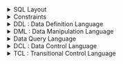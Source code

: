 
<details><summary>SQL Layout</summary><p>
  

```bash
___________________________________________________________________________________________________________________________________________________________________
Structure 			|Data				    |Query		       |Security	             |Consistency                         |
DDL : Data Definition Language	|DML : Data Manipulation Language   |DQL : Data Query Language |DCL : Data Control Language  |TCL : Transitional Control Language |
________________________________|___________________________________|__________________________|_____________________________|____________________________________|
Create				|Insert              		    |Select		       |Grand		             |*Commat			          |
Alter				|Updata				    |*Clause		       |*With Grand	             |*Rollback			          |	
Drop				|Delete				    |*Grouping		       |Deny   	                     |*Save Point			  |
Truncate			|Merge				    |*Distinct		       |Revoke		             |				          |
Select Into			|View				    |*Alias	               |			     |				          |
Index				|Temporary Tables		    |*Join 		       |			     |				          |
				|Procedure			    |*Set Operators            |			     |				          |
				|				    |*Sub Query		       |			     |				          |
				|				    |*Function	               |			     |				          |
________________________________|___________________________________|__________________________|_____________________________|____________________________________|


```

--------------------------------------------------------------------------------------------------
<p>
</details>

<details><summary>Constraints</summary><p>


```bash

What is a constraint, and why use constraints?
A set of conditions defining the type of data that can be input into each column of a table. 
Constraints ensure data integrity in a table and block undesired actions.

_____________________________________________________________________________________
Integrity	|Entity Integrity      |Referential Integrity     |Domain Integrity |
________________|______________________|__________________________|_________________|
--Constraint	|PK		       |FK	    	          |Data Type	    |
------------	|Identity	       |			  |Default	    |
------------	|Unique		       |			  |Null/Not Null    |
________________|______________________|__________________________|_________________|
--DB Object	|Index		       |Trigger			  |Rule		    |
------------	|Trigger	       |			  |Trigger	    |
________________|______________________|__________________________|_________________|

• NOT NULL Constraint: Ensures that a column cannot have a NULL value.
You must use the IS NULL or IS NOT NULL operators to check for a NULL value.

• DEFAULT Constraint: Provides a default value for a column when none is specified.

• UNIQUE Constraint: Ensures that all values in a column are different.

• PRIMARY Key: Uniquely identifies each row/record in a database table.

• FOREIGN Key: Uniquely identifies row/record in any of the given database tables. The relationship between 2 tables matches the Primary Key in one of the tables with a Foreign Key in the second table.

• CHECK Constraint: The CHECK constraint ensures that all the values in a column satisfy certain conditions.

• IDENTITY Constraint: a specific data type and constraint combination that automatically generates unique, incrementing values for a specific column in a table. 

• INDEX: Used to create and retrieve data from the database very quickly. it is assigned a ROWID for each row before it sorts out the data.

• TRIGGER: is like an automated sentry that reacts to specific events happening within the database
```
--------------------------------------------------------------------------------------------------

<p>
</details>

<details><summary>DDL : Data Definition Language</summary><p>

# Structure


## DDL => Database 
```bash

Syntax> CREATE DATABASE DatabaseName;
Syntax> DROP DATABASE DatabaseName;
Syntax> SHOW DATABASES;
Syntax> USE DatabaseName;
```
## DDL => Create Table
```bash


Syntax> Create Table:
CREATE TABLE table_ name(
column1 datatype,
column3 datatype,
.....
columnN datatype,
PRIMARY KEY( column_name ) );
----------------------------------------------------------------
SQL> CREATE TABLE CUSTOMERS(
ID 	INT NOT NULL,
NAME 	VARCHAR (20) NOT NULL,
AGE 	INT NOT NULL,
ADDRESS CHAR (25),
SALARY 	DECIMAL (18, 2),
PRIMARY KEY (ID));
~~~~~~~~~~~~~~~~~~~~~~~~~~~~~~~~~~~~~~~~~~~~~~~~~~~~~~~~~~~~~~~~~
Creating a Table from an Existing Table:
----------------------------------------------------------------
Syntax> CREATE TABLE NEW_TABLE_NAME AS
SELECT [ column1, column 2...columnN ]
FROM EXISTING_TABLE_NAME
[WHERE condition]
```
## DDL => Drop or Truncate Table
```bash
Syntax> Drop or Truncate TABLE table_ name;
```


## DDL => Alter Table
```bash
Add New Column:
Syntax> ALTER TABLE EXISTING_TABLE_NAME
ADD COLUNM columnN datatype
```
```bash
Change Exisit Column Data Type:
Syntax> ALTER TABLE EXISTING_TABLE_NAME
ALTER COLUNM columnN datatype
```
```bash
Alter Table Add Constraint:
Syntax> ALTER TABLE EXISTING_TABLE_NAME
ADD CONSTRAINT columnN Constraint
```
```bash
Drop Constraint:
Syntax> ALTER TABLE EXISTING_TABLE_NAME
DROP CONSTRAINT columnN Constraint
```
```bash
Drop Column:
Syntax> ALTER TABLE EXISTING_TABLE_NAME
DROP COLUNM columnN
```


## DDL => SELECT INTO 
```bash
SELECT INTO: The Direct Copycat
----------------------------------------------------------------
Definition: Takes a SELECT statement and directly inserts the results into a new table (permanent or temporary).
----------------------------------------------------------------
Syntax> SELECT [ column1, column 2...columnN ]
FROM EXISTING_TABLE_NAME
[WHERE condition]
INTO NEW_TABLE_NAME;
```
## DDL => INDEX
```bash
What is an index?
----------------------------------------------------------------
A special data structure related to a database table and used for storing its important parts and enabling faster data search and retrieval. 
Indexes are especially efficient for large databases, where they significantly enhance query performance.
```
```bash
What types of indexes?
----------------------------------------------------------------
• Clustered Index: One special index that physically orders table data based on the indexed column(s). 
This can be very fast for retrieving data sorted by the indexed column but can impact write performance.
• Non-Clustered Index: The most common type, separate from the actual data, pointing to rows based on the indexed column(s). 
Offers a good balance between read and write performance.
• Unique Index: Ensures each value in the indexed column is unique, enforcing data integrity and uniqueness constraints
```
```bash
Syntax> CREATE INDEX:
CREATE INDEX [Index Type] index_name
ON table_ name;
----------------------------------------------------------------
Syntax> Single Column Indexes:
CREATE INDEX [Index Type] index_name
ON table_name (column_name);
----------------------------------------------------------------
Syntax> DROP INDEX:
DROP INDEX index_name;
```
```bash
When should indexes be avoided?
The following guidelines indicate when the use of an index should be reconsidered.
• Indexes should not be used on small tables.
• Tables that have frequent, large batch updates or insert operations.
• Indexes should not be used on columns that contain a high number of NULL values.
• Columns that are frequently manipulated should not be indexed.

```
<p>
</details>

<details><summary>DML : Data Manipulation Language</summary><p>

# Data
## DML => Insert 
```bash

Syntax> INSERT INTO TABLE_NAME
(column1, column2, column3,...columnN)]
VALUES (value1, value2, value3 ,...valueN);
```
##  DML => Update

```bash
Syntax> UPDATE table_name
SET column1 = value1, column2
= value2...., columnN = valueN
WHERE [condition];
```


## DML => Delete
```bash

Syntax> DELETE FROM table_name
WHERE [condition];
```


## DML => Merge 
```bash

Syntax> MERGE INTO target_table USING source_table
ON merge_condition
WHEN MATCHED THEN
  UPDATE SET column1 = value1, column2 = value2, ...
 
[WHEN NOT MATCHED THEN INSERT (column1, column2, ...) VALUES (value1, value2, ...)]
```

## MERGE for SCD:
```bash
Implementing SCD types: The MERGE statement is particularly helpful for implementing different types of Slowly Changing Dimensions (SCDs). Here's how:
Type 1: Use UPDATE within WHEN MATCHED to update existing dimensions with new values.
Type 2: Use INSERT within WHEN NOT MATCHED to create new records with new values, while marking existing ones as inactive.
Type 3: Use a combination of UPDATE and INSERT with different conditions to handle historical data and new values.
----------------------------------------------------------------
Limitations:
----------------------------------------------------------------
Complex transformations: While MERGE can handle basic transformations, complex data manipulations might require additional logic or separate steps in your ETL process.
Performance: For very large datasets, the MERGE statement might be less efficient than separate INSERT and UPDATE statements due to its overhead.
----------------------------------------------------------------
Alternatives:
----------------------------------------------------------------
Separate statements: For simple ETL jobs, using separate INSERT and UPDATE statements can be more straightforward and efficient.
ETL tools: Many ETL tools offer specialized features for SCD implementations and complex data transformations.
```

##  DML => Create or Drop Views or Temp Tables 
```bash
Views
----------------------------------------------------------------
Definition: A virtual table based on a stored SQL query. They do not store data themselves but dynamically retrieve it from underlying tables based on the query definition.
----------------------------------------------------------------
Types:
Simple views: Based on a single SELECT statement.
Joined views: Combine data from multiple tables using JOIN operations.
Union views: Merge data from multiple SELECT statements into a single result set.
Materialized views: Pre-computed versions of views, potentially improving performance but requiring maintenance.
Indexed views: Allow efficient access using indexes, but come with additional overhead.
Security views: Restrict data access based on user permissions.
----------------------------------------------------------------
Use Cases:
• Structure data in a way that users or classes of users find natural or intuitive.
• Restrict access to the data in such a way that a user can see and (somet imes) modify exactly what they need and no more.
• Summarize data from various tables which can be used to generate reports.
```
```bash
Syntax> Create Views 
CREATE [VIEW | TEMPORARY TABLE] view_name AS
SELECT column1, column2.....
FROM table_name
WHERE [condi tion];
```
```bash
Syntax> Dropping Views
DROP VIEW view_name;
```
## DML => Create or Drop Temporary Tables 
```bash

Temporary Tables
----------------------------------------------------------------
Definition: Tables created within a database session that exist only for the duration of that session. Disappear automatically when the session ends or is explicitly dropped.
----------------------------------------------------------------
Types:
Local temporary tables: Visible only to the current user session.
Global temporary tables: Accessible to all user sessions in the database, but exist only until the database is restarted.
----------------------------------------------------------------
Use Cases:
Storing intermediate results for complex calculations or data manipulation within a query.
Creating temporary workspaces for calculations or data transformations.
Sharing data within a session without modifying permanent tables.
```
```bash


Syntax> CREATE [GLOBAL] TEMPORARY TABLE AS Temp_Table_Name
column1 datatype,
column3 datatype,
.....
columnN datatype,
PRIMARY KEY( one or more columns ) );
```
```bash

Syntax> Dropping TEMPORARY TABLE
DROP TABLE Temp_Table_Name;
```
## Choosing between Views and Temporary Tables:		
```bash



----------------------------------------------------------------
Use a view when:
You need to present data in a specific format, filtered or aggregated, on a recurring basis.
You want to improve query readability and maintainability.
You need to restrict data access based on user permissions.
Use a temporary table when:
You need to store intermediate results for a specific query or session.
You need a temporary workspace for calculations or data transformations.
You don't want to modify permanent tables.
----------------------------------------------------------------
Key Considerations:
----------------------------------------------------------------
Performance: Views can be slower than accessing underlying tables directly, while temporary tables generally have lower performance than permanent tables.
Data Integrity: Views reflect changes in underlying tables, while temporary tables are isolated and do not affect data integrity.
Concurrency: Views and temporary tables can be used concurrently by different users, but be aware of potential locking issues.
```
## DML => Procedure

```bash
Procedures
----------------------------------------------------------------
Procedures are like pre-packaged mini-programs that encapsulate a series of SQL statements and logic. They offer several advantages for managing database operations and code reusability.
----------------------------------------------------------------
What Procedures Do:
----------------------------------------------------------------
Perform multiple actions: They execute a sequence of SQL statements, potentially including DML (Data Manipulation Language) for modifying data, DQL (Data Query Language) for retrieving data, and even control flow statements like loops and conditional branches.
Modularity and reusability: They encapsulate complex logic into reusable units, making code more organized and easier to maintain.
Parameters and input/output: They can accept input parameters and return output values, allowing flexibility in data manipulation and processing.
Transaction control: They can manage transactions explicitly using BEGIN, COMMIT, and ROLLBACK statements, ensuring data consistency.
Stored in the database: They are stored within the database itself, accessible by authorized users from different applications.
```

<p>
</details>

<details><summary> Data Query Language </summary><p>


## ● Count:
```bash
_______________________________________________________________________________________________________________________________________________________
Query
DQL : Data Query Language
_______________________________________________________________________________________________________________________________________________________

--------------------* DQL => Select *-------------------
Select is a fundamental statement used to retrieve data from tables and views.
----------------------------------------------------------------
SELECT:
Syntax> SELECT column1, column2,columnN FROM table_ name;
_______________________________________________________________________________________________________________________________________________________

--------------------* DQL => Clause *-------------------
What is a clause?
A condition imposed on a SQL query to filter the data to obtain the desired result. Some examples are WHERE, LIMIT, HAVING, LIKE, AND, OR, ORDER BY, etc.
----------------------------------------------------------------
*WHERE Clause (Filter) is used within a SELECT, UPDATE, or DELETE statement to specify a condition that must be true for a row to be included in the result set or affected by the operation.
~~~~~~~~~~~~~~~~~~~~~~~~~~~~~~~~~~~~~~~~~~~~~~~~~~~~~~~~~~~~~~~~~~~~~~~~~~~~~~~~~~~~~~~~~~~~~~~~~~~~~~~~~~~~~~~~~~~~~~~~~~~~~~~~~~~~~~~~~~~~~~~~~~~~~~~
Syntax> SELECT column1, column2,
column
FROM table_name
WHERE [condition]
~~~~~~~~~~~~~~~~~~~~~~~~~~~~~~~~~~~~~~~~~~~~~~~~~~~~~~~~~~~~~~~~~~~~~~~~~~~~~~~~~~~~~~~~~~~~~~~~~~~~~~~~~~~~~~~~~~~~~~~~~~~~~~~~~~~~~~~~~~~~~~~~~~~~~~~
You can specify a condition using 
----------------------------------------------------------------
Comparison operators: Use operators like =, >, <, >=, <=, and != to compare values from columns.
Logical operators: Combine conditions using AND, OR, and NOT to create complex filters.
Functions: Use built-in functions for calculations, string manipulations, and other operations within the condition.)
_______________________________________________________________________________________________________________________________________________________
**The AND | OR Operator
----------------------------------------------------------------
Logical Operators:
AND: Returns TRUE only if both conditions connected by AND are TRUE. 
OR: Returns TRUE if at least one of the conditions connected by OR is TRUE. 
~~~~~~~~~~~~~~~~~~~~~~~~~~~~~~~~~~~~~~~~~~~~~~~~~~~~~~~~~~~~~~~~~~~~~~~~~~~~~~~~~~~~~~~~~~~~~~~~~~~~~~~~~~~~~~~~~~~~~~~~~~~~~~~~~~~~~~~~~~~~~~~~~~~~~~~
Syntax> SELECT column1, column2,
column
FROM table_name
WHERE [condition1] AND | OR [condi tion2]...AND | OR [conditionN];
_______________________________________________________________________________________________________________________________________________________
**LIKE | Wildcard
----------------------------------------------------------------
Used for pattern matching in strings.
• The percent sign (%)
• The underscore (_)
~~~~~~~~~~~~~~~~~~~~~~~~~~~~~~~~~~~~~~~~~~~~~~~~~~~~~~~~~~~~~~~~~~~~~~~~~~~~~~~~~~~~~~~~~~~~~~~~~~~~~~~~~~~~~~~~~~~~~~~~~~~~~~~~~~~~~~~~~~~~~~~~~~~~~~~
Syntax> SELECT FROM table_name
WHERE column [LIKE | Wildcard] ['XXXX%' | '%XXXX%' | 'XXXX_' | '_XXXX' | '_XXXX_']
_______________________________________________________________________________________________________________________________________________________
*ORDER BY Clause & SORTING
----------------------------------------------------------------
Results ascending or descending order, ascending order by default.
~~~~~~~~~~~~~~~~~~~~~~~~~~~~~~~~~~~~~~~~~~~~~~~~~~~~~~~~~~~~~~~~~~~~~~~~~~~~~~~~~~~~~~~~~~~~~~~~~~~~~~~~~~~~~~~~~~~~~~~~~~~~~~~~~~~~~~~~~~~~~~~~~~~~~~~
Syntax>  SELECT column -list
FROM table_name
[WHERE condition]
[ORDER BY column1, column2,
.. columnN] [ASC | DESC];
_______________________________________________________________________________________________________________________________________________________
*TOP, LIMIT or ROWNUM Clause
----------------------------------------------------------------
Limiting Results:
~~~~~~~~~~~~~~~~~~~~~~~~~~~~~~~~~~~~~~~~~~~~~~~~~~~~~~~~~~~~~~~~~~~~~~~~~~~~~~~~~~~~~~~~~~~~~~~~~~~~~~~~~~~~~~~~~~~~~~~~~~~~~~~~~~~~~~~~~~~~~~~~~~~~~~~
Syntax> SELECT TOP number | percent column name(s)
FROM table_name
WHERE [condition]
~~~~~~~~~~~~~~~~~~~~~~~~~~~~~~~~~~~~~~~~~~~~~~~~~~~~~~~~~~~~~~~~~~~~~~~~~~~~~~~~~~~~~~~~~~~~~~~~~~~~~~~~~~~~~~~~~~~~~~~~~~~~~~~~~~~~~~~~~~~~~~~~~~~~~~~
TOP (Transact-SQL): Returns the specified number of rows from the beginning.
SQL> SELECT TOP 3 * FROM CUSTOMERS;
~~~~~~~~~~~~~~~~~~~~~~~~~~~~~~~~~~~~~~~~~~~~~~~~~~~~~~~~~~~~~~~~~~~~~~~~~~~~~~~~~~~~~~~~~~~~~~~~~~~~~~~~~~~~~~~~~~~~~~~~~~~~~~~~~~~~~~~~~~~~~~~~~~~~~~~
LIMIT (MySQL, PostgreSQL): Returns the specified number of rows starting from a specific offset. 
SQL> SELECT * FROM CUSTOMERS LIMIT 3;
~~~~~~~~~~~~~~~~~~~~~~~~~~~~~~~~~~~~~~~~~~~~~~~~~~~~~~~~~~~~~~~~~~~~~~~~~~~~~~~~~~~~~~~~~~~~~~~~~~~~~~~~~~~~~~~~~~~~~~~~~~~~~~~~~~~~~~~~~~~~~~~~~~~~~~~
ROWNUM (Oracle): Returns a row number for each row, allowing filtering based on position.
SQL> SELECT * FROM CUSTOMERS WHERE ROWNUM <= 3;
_______________________________________________________________________________________________________________________________________________________

--------------------* DQL => Grouping *-------------------
*GROUP BY
----------------------------------------------------------------
GROUP BY: Groups rows based on specified columns. 
~~~~~~~~~~~~~~~~~~~~~~~~~~~~~~~~~~~~~~~~~~~~~~~~~~~~~~~~~~~~~~~~~~~~~~~~~~~~~~~~~~~~~~~~~~~~~~~~~~~~~~~~~~~~~~~~~~~~~~~~~~~~~~~~~~~~~~~~~~~~~~~~~~~~~~~
Syntax> SELECT column1, column2
FROM table_name
WHERE [ conditions ]
GROUP BY column1, column2
ORDER BY column1, column2
_______________________________________________________________________________________________________________________________________________________
**HAVING Clause
----------------------------------------------------------------
HAVING: Filters groups based on conditions after GROUP BY.
~~~~~~~~~~~~~~~~~~~~~~~~~~~~~~~~~~~~~~~~~~~~~~~~~~~~~~~~~~~~~~~~~~~~~~~~~~~~~~~~~~~~~~~~~~~~~~~~~~~~~~~~~~~~~~~~~~~~~~~~~~~~~~~~~~~~~~~~~~~~~~~~~~~~~~~
Syntax> SELECT column1, column2
FROM table1, table2
WHERE [ conditions ]
GROUP BY column1, column2
HAVING [ conditions ]
ORDER BY column1, column2
_______________________________________________________________________________________________________________________________________________________

--------------------* DQL => Distinct *-------------------
*Distinct Keyword
----------------------------------------------------------------
DISTINCT: Removes duplicate rows from the result set.
~~~~~~~~~~~~~~~~~~~~~~~~~~~~~~~~~~~~~~~~~~~~~~~~~~~~~~~~~~~~~~~~~~~~~~~~~~~~~~~~~~~~~~~~~~~~~~~~~~~~~~~~~~~~~~~~~~~~~~~~~~~~~~~~~~~~~~~~~~~~~~~~~~~~~~~
Syntax> SELECT DISTINCT column1,
column 2,.....co lumnN
FROM table_name
WHERE [condi tion]
_______________________________________________________________________________________________________________________________________________________

--------------------* DQL => Alias *-------------------
*Alias	
----------------------------------------------------------------
What is an alias?
A temporary name given to a table (or a column in a table) while executing a certain SQL query. 
~~~~~~~~~~~~~~~~~~~~~~~~~~~~~~~~~~~~~~~~~~~~~~~~~~~~~~~~~~~~~~~~~~~~~~~~~~~~~~~~~~~~~~~~~~~~~~~~~~~~~~~~~~~~~~~~~~~~~~~~~~~~~~~~~~~~~~~~~~~~~~~~~~~~~~~
TABLE ALIAS:
----------------------------------------------------------------
Syntax> SELECT column1, column 2....
FROM table_name AS alias_name 
WHERE [condition];
~~~~~~~~~~~~~~~~~~~~~~~~~~~~~~~~~~~~~~~~~~~~~~~~~~~~~~~~~~~~~~~~~~~~~~~~~~~~~~~~~~~~~~~~~~~~~~~~~~~~~~~~~~~~~~~~~~~~~~~~~~~~~~~~~~~~~~~~~~~~~~~~~~~~~~~
COLUMN ALIAS:
----------------------------------------------------------------
Syntax> SELECT column name AS alias_name FROM table_name
WHERE [condi tion];
_______________________________________________________________________________________________________________________________________________________

--------------------* DQL => Alias *-------------------
*Join
----------------------------------------------------------------
What is a join?
A clause used to combine and retrieve records from two or multiple tables. SQL tables can be joined based on the relationship between the columns of those tables. Check out our SQL joins tutorial for more context. 
----------------------------------------------------------------
What types of joins do you know?
• INNER JOIN:  – returns only those records that satisfy a defined join condition in both (or all) tables. It's a default SQL join.
• LEFT JOIN:  – returns all records from the left table and those records from the right table that satisfy a defined join condition.
• RIGHT JOIN: – returns all records from the right table and those records from the left table that satisfy a defined join condition.
• FULL JOIN: – returns all records from both (or all) tables. It can be considered as a combination of left and right joins.
~~~~~~~~~~~~~~~~~~~~~~~~~~~~~~~~~~~~~~~~~~~~~~~~~~~~~~~~~~~~~~~~~~~~~~~~~~~~~~~~~~~~~~~~~~~~~~~~~~~~~~~~~~~~~~~~~~~~~~~~~~~~~~~~~~~~~~~~~~~~~~~~~~~~~~~
Syntax> SELECT table1.column1, table2.colum n2... FROM table1
[INNER JOIN | LEFT JOIN | RIGHT JOIN | FULL JOIN] table2
ON table1.common_field = table2.common_field;
~~~~~~~~~~~~~~~~~~~~~~~~~~~~~~~~~~~~~~~~~~~~~~~~~~~~~~~~~~~~~~~~~~~~~~~~~~~~~~~~~~~~~~~~~~~~~~~~~~~~~~~~~~~~~~~~~~~~~~~~~~~~~~~~~~~~~~~~~~~~~~~~~~~~~~~
• SELF JOIN: is used to join a table to itself as if the table were two tables, temporarily renaming at least one table in the SQL statement.
~~~~~~~~~~~~~~~~~~~~~~~~~~~~~~~~~~~~~~~~~~~~~~~~~~~~~~~~~~~~~~~~~~~~~~~~~~~~~~~~~~~~~~~~~~~~~~~~~~~~~~~~~~~~~~~~~~~~~~~~~~~~~~~~~~~~~~~~~~~~~~~~~~~~~~~
SQL> SELECT
a.ID, b.NAME, a.SALARY
FROM CUSTOMERS a, CUSTOMERS b
WHERE a.SALARY < b.SALARY;
_______________________________________________________________________________________________________________________________________________________

--------------------* DQL => Set Operators *-------------------
*Set Operators
----------------------------------------------------------------
The Set operator is used to combine and manipulate the results of two or more SELECT.
----------------------------------------------------------------
What set operators do you know?
UNION – returns the records obtained by at least one of two queries (excluding duplicates)
UNION ALL – returns the records obtained by at least one of two queries (including duplicates)
INTERSECT – returns the records obtained by both queries
EXCEPT (called MINUS in MySQL and Oracle) – returns only the records obtained by the first query but not the second one
----------------------------------------------------------------
To use this, each SELECT statement must have
• The same number of columns selected
• The same number of column expressions
• The same data type
• Have them in the same order
~~~~~~~~~~~~~~~~~~~~~~~~~~~~~~~~~~~~~~~~~~~~~~~~~~~~~~~~~~~~~~~~~~~~~~~~~~~~~~~~~~~~~~~~~~~~~~~~~~~~~~~~~~~~~~~~~~~~~~~~~~~~~~~~~~~~~~~~~~~~~~~~~~~~~~~
SELECT column1 [, column2 ]
FROM table1 [, table2 ]
[WHERE condition]

[UNION | UNION ALL | INTERSECT | EXCEPT]

SELECT column1 [, column2 ]
FROM table1 [, table2 ]
[WHERE condition]
_______________________________________________________________________________________________________________________________________________________


--------------------* DQL => Sub Query *-------------------
*Sub Query	
----------------------------------------------------------------
What is a subquery?
Also called an inner query; a query placed inside another query, or an outer query. A subquery may occur in the clauses such as SELECT, FROM, WHERE, UPDATE, etc. It's also possible to have a subquery inside another subquery. The innermost subquery is run first, and its result is passed to the containing query (or subquery).
----------------------------------------------------------------
What types of SQL subqueries do you know?
Single-row – returns at most one row.
Multi-row – returns at least two rows.
Multi-column – returns at least two columns.
Correlated – a subquery related to the information from the outer query.
Nested – a subquery inside another subquery.
~~~~~~~~~~~~~~~~~~~~~~~~~~~~~~~~~~~~~~~~~~~~~~~~~~~~~~~~~~~~~~~~~~~~~~~~~~~~~~~~~~~~~~~~~~~~~~~~~~~~~~~~~~~~~~~~~~~~~~~~~~~~~~~~~~~~~~~~~~~~~~~~~~~~~~~
Syntax> SELECT outer_column1, outer_column2, ...
FROM outer_table_name
WHERE condition (
  SELECT inner_column1, inner_column2, ...
  FROM inner_table_name
  WHERE inner_condition
);
_______________________________________________________________________________________________________________________________________________________

--------------------* DQL => Function *-------------------
*Function
~~~~~~~~~~~~~~~~~~~~~~~~~~~~~~~~~~~~~~~~~~~~~~~~~~~~~~~~~~~~~~~~~~~~~~~~~~~~~~~~~~~~~~~~~~~~~~~~~~~~~~~~~~~~~~~~~~~~~~~~~~~~~~~~~~~~~~~~~~~~~~~~~~~~~~~
What types of SQL functions do you know?
----------------------------------------------------------------
Return a single value: Their primary purpose is to calculate or transform data and return a single result.
Aggregate functions – work on multiple, usually grouped records for the provided columns of a table, and return a single value (usually by group).
Scalar functions – work on each individual value and return a single value.
On the other hand, SQL functions can be built-in (defined by the system) or user-defined (created by the user for their specific needs).
~~~~~~~~~~~~~~~~~~~~~~~~~~~~~~~~~~~~~~~~~~~~~~~~~~~~~~~~~~~~~~~~~~~~~~~~~~~~~~~~~~~~~~~~~~~~~~~~~~~~~~~~~~~~~~~~~~~~~~~~~~~~~~~~~~~~~~~~~~~~~~~~~~~~~~~
What aggregate functions do you know?
----------------------------------------------------------------
AVG() – returns the average value
SUM() – returns the sum of values
MIN() – returns the minimum value
MAX() – returns the maximum value
COUNT() – returns the number of rows, including those with null values
FIRST() – returns the first value from a column
LAST()– returns the last value from a column
~~~~~~~~~~~~~~~~~~~~~~~~~~~~~~~~~~~~~~~~~~~~~~~~~~~~~~~~~~~~~~~~~~~~~~~~~~~~~~~~~~~~~~~~~~~~~~~~~~~~~~~~~~~~~~~~~~~~~~~~~~~~~~~~~~~~~~~~~~~~~~~~~~~~~~~
What scalar functions do you know?
----------------------------------------------------------------
LEN() (in other SQL flavors – LENGTH()) – returns the length of a string, including the blank spaces
UCASE() (in other SQL flavors – UPPER()) – returns a string converted to the upper case
LCASE() (in other SQL flavors – LOWER()) – returns a string converted to the lower case
INITCAP() – returns a string converted to the title case (i.e., each word of the string starts from a capital letter)
MID() (in other SQL flavors – SUBSTR()) – extracts a substring from a string
ROUND() – returns the numerical value rounded to a specified number of decimals
NOW() – returns the current date and time
~~~~~~~~~~~~~~~~~~~~~~~~~~~~~~~~~~~~~~~~~~~~~~~~~~~~~~~~~~~~~~~~~~~~~~~~~~~~~~~~~~~~~~~~~~~~~~~~~~~~~~~~~~~~~~~~~~~~~~~~~~~~~~~~~~~~~~~~~~~~~~~~~~~~~~~
What are character manipulation functions?
----------------------------------------------------------------
Character manipulation functions represent a subset of character functions, and they're used to modify the text data.
----------------------------------------------------------------
CONCAT() – joins two or more string values appending the second string to the end of the first one
SUBSTR() – returns a part of a string satisfying the provided start and end points
LENGTH() (in other SQL flavors – LEN()) – returns the length of a string, including the blank spaces
REPLACE() – replaces all occurrences of a defined substring in a provided string with another substring
INSTR() – returns the numeric position of a defined substring in a provided string
LPAD() and RPAD() – return the padding of the left-side/right-side character for right-justified/left-justified value
TRIM() – removes all the defined characters, as well as white spaces, from the left, right, or both ends of a provided string

_______________________________________________________________________________________________________________________________________________________



```


</p>

</details>

<details><summary>DCL : Data Control Language
</summary><p>
  


# Security
## DCL => Grand
```bash
Grants specific privileges (e.g., SELECT, INSERT, UPDATE, DELETE) on a database object (e.g., table, view, procedure) to a user or group.
```
```bash
Syntax> GRANT privilege ON object_name TO user/group;
```
## DCL => Deny 
```bash
Explicitly prohibits specific privileges on an object to a user or group, even if they have been granted elsewhere.
```
```bash
Syntax> DENY privilege ON object_name TO user/group;
```


## DCL  => Revoke

```bash
Removes previously granted privileges from a user or group.
```
```bash
Syntax> REVOKE privilege ON object_name FROM user/group;
```

</p>
</details>


<details><summary>TCL : Transitional Control Language
</summary><p>

# Consistency
## TCL: Transitional Control Language
```bash
Transactions have four standard properties, usually referred to by the acronym ACID.
• Atomicity: ensures that all operations within the work unit are completed successfully.
Otherwise, the transaction is aborted at the point of failure, and all the previous
operations are rolled back to their former state.
• Consistency: ensures that the database properly changes states upon a successfully committed transaction.
• Isolation: enables transactions to operate independently of and transparent to each other.
• Durability: ensures that the result or effect of a committed
~~~~~~~~~~~~~~~~~~~~~~~~~~~~~~~~~~~~~~~~~~~~~~~~~~~~~~~~~~~~~~~~~~~~~~~~~~~~~~~~~~~~~
transaction persists in case of a system failure.
----------------------------------------------------------------
The following commands are used to control transactions.
```
## TCL => COMMIT
```bash
• COMMIT: to save the changes.
----------------------------------------------------------------
Syntax> COMMIT;
```
## TCL => ROLLBACK
```bash
• ROLLBACK: to roll back the changes.
----------------------------------------------------------------
Syntax> ROLLBACK;
```
## TCL => SAVEPOINT
```bash
• SAVEPOINT: creates points within the groups of transactions to ROLLBACK.
----------------------------------------------------------------
Syntax> SAVEPOINT SAVEPO INT_NAME;
ROLLBACK TO SAVEPO INT_NAME;
```
## TCL => SET TRANSACTION
```bash
• SET TRANSACTION: Places a name on a transaction.
----------------------------------------------------------------
Syntax> SET TRANSACTION [ READ WRITE | READ ONLY ];
```
## TCL => The RELEASE SAVEPOINT
```bash
• The RELEASE SAVEPOINT
----------------------------------------------------------------
Syntax> RELEASE SAVEPOINT
SAVEPOINT NAME;
```

--------------------------------------------------------------------------------------------------
</p>
</details>  

